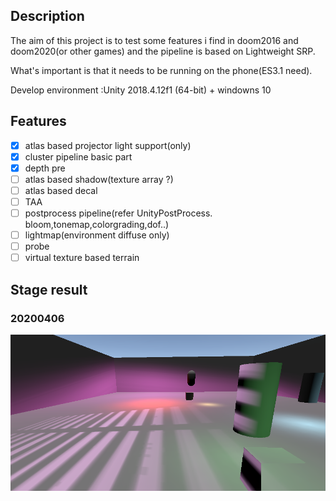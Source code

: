 ## Description

The aim of this project is to test some features i find in doom2016 and doom2020(or other games) and the pipeline is based on Lightweight SRP.

What's important is that it needs to be running on the phone(ES3.1 need).

Develop environment :Unity 2018.4.12f1 (64-bit) + windowns 10

## Features

- [x] atlas based projector light support(only)
- [x] cluster pipeline basic part
- [x] depth pre
- [ ] atlas  based shadow(texture array ?)
- [ ] atlas  based decal
- [ ] TAA
- [ ] postprocess pipeline(refer UnityPostProcess. bloom,tonemap,colorgrading,dof..)
- [ ] lightmap(environment diffuse only)
- [ ] probe
- [ ] virtual texture based terrain

## Stage result

### 20200406

![20200406](Document/pics/20200406.png)